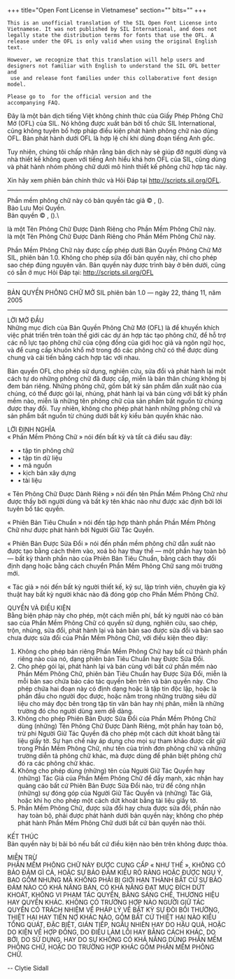 +++
title="Open Font License in Vietnamese"
section=""
bits=""
+++


    This is an unofficial translation of the SIL Open Font License into
    Vietnamese. It was not published by SIL International, and does not
    legally state the distribution terms for fonts that use the OFL. A
    release under the OFL is only valid when using the original English text.

    However, we recognize that this translation will help users and
    designers not familiar with English to understand the SIL OFL better and
     use and release font families under this collaborative font design model.

    Please go to  for the official version and the
    accompanying FAQ.

Đây là một bản dịch tiếng Việt không chính thức của Giấy Phép Phông Chữ
Mở (OFL) của SIL. Nó không được xuất bản bởi tổ chức SIL International,
cũng không tuyên bố hợp pháp điều kiện phát hành phông chữ nào dùng OFL.
Bản phát hành dưới OFL là hợp lệ chỉ khi dùng đoạn tiếng Anh gốc.

Tuy nhiên, chúng tôi chấp nhận rằng bản dịch này sẽ giúp đỡ người dùng
và nhà thiết kế không quen với tiếng Anh hiểu khá hơn OFL của SIL, cũng
dùng và phát hành nhóm phông chữ dưới mô hình thiết kế phông chữ hợp tác
này.

Xin hãy xem phiên bản chính thức và Hỏi Đáp tại
http://scripts.sil.org/OFL.

* * * * *

Phần mềm phông chữ này có bản quyền tác giả © , ().\
 Bảo Lưu Mọi Quyền.\
 Bản quyền © , ().\

là một Tên Phông Chữ Được Dành Riêng cho Phần Mềm Phông Chữ này.\
 là một Tên Phông Chữ Được Dành Riêng cho Phần Mềm Phông Chữ này.

Phần Mềm Phông Chữ này được cấp phép dưới Bản Quyền Phông Chữ Mở SIL,
phiên bản 1.0. Không cho phép sửa đổi bản quyền này, chỉ cho phép sao
chép đúng nguyên văn. Bản quyền này được trình bày ở bên dưới, cũng có
sẵn ở mục Hỏi Đáp tại: http://scripts.sil.org/OFL

* * * * *

BẢN QUYỀN PHÔNG CHỮ MỞ SIL phiên bản 1.0 — ngày 22, tháng 11, năm 2005

* * * * *

LỜI MỞ ĐẦU\
 Những mục đích của Bản Quyền Phông Chữ Mở (OFL) là để khuyến khích việc
phát triển trên toàn thế giới các dự án hợp tác tạo phông chữ, để hỗ trợ
các nỗ lực tạo phông chữ của cộng đồng của giới học giả và ngôn ngữ học,
và để cung cấp khuôn khổ mở trong đó các phông chữ có thể được dùng
chung và cải tiến bằng cách hợp tác với nhau.

Bản quyền OFL cho phép sử dụng, nghiên cứu, sửa đổi và phát hành lại một
cách tự do những phông chữ đã được cấp, miễn là bản thân chúng không bị
đem bán riêng. Những phông chữ, gồm bất kỳ sản phẩm dẫn xuất nào của
chúng, có thể được gói lại, nhúng, phát hành lại và bán cùng với bất kỳ
phần mềm nào, miễn là những tên phông chữ của sản phẩm bất nguồn từ
chúng được thay đổi. Tuy nhiên, không cho phép phát hành những phông chữ
và sản phẩm bất nguồn từ chúng dưới bất kỳ kiểu bản quyền khác nào.

LỜI ĐỊNH NGHĨA\
 « Phần Mềm Phông Chữ » nói đến bất kỳ và tất cả điều sau đây:

-   • tập tin phông chữ
-   • tập tin dữ liệu
-   • mã nguồn
-   • kịch bản xây dựng
-   • tài liệu

« Tên Phông Chữ Được Dành Riêng » nói đến tên Phần Mềm Phông Chữ như
được thấy bởi người dùng và bất kỳ tên khác nào như được xác định bởi
lời tuyên bố tác quyền.

« Phiên Bản Tiêu Chuẩn » nói đến tập hợp thành phần Phần Mềm Phông Chữ
như được phát hành bởi Người Giữ Tác Quyền.

« Phiên Bản Được Sửa Đổi » nói đến phần mềm phông chữ dẫn xuất nào được
tạo bằng cách thêm vào, xoá bỏ hay thay thế — một phần hay toàn bộ — bất
kỳ thành phần nào của Phiên Bản Tiêu Chuẩn, bằng cách thay đổi định dạng
hoặc bằng cách chuyển Phần Mềm Phông Chữ sang môi trường mới.

« Tác giả » nói đến bất kỳ người thiết kế, kỹ sư, lập trình viên, chuyên
gia kỹ thuật hay bất kỳ người khác nào đã đóng góp cho Phần Mềm Phông
Chữ.

QUYỀN VÀ ĐIỀU KIỆN\
 Bằng biện pháp này cho phép, một cách miễn phí, bất kỳ người nào có bản
sao của Phần Mềm Phông Chữ có quyền sử dụng, nghiên cứu, sao chép, trộn,
nhúng, sửa đổi, phát hành lại và bán bản sao được sửa đổi và bản sao
chưa được sửa đổi của Phần Mềm Phông Chữ, với điều kiện theo đây:

1.  Không cho phép bán riêng Phần Mềm Phông Chữ hay bất cứ thành phần
    riêng nào của nó, dạng phiên bản Tiêu Chuẩn hay Được Sửa Đổi.
2.  Cho phép gói lại, phát hành lại và bán cùng với bất cứ phần mềm nào
    Phần Mềm Phông Chữ, phiên bản Tiêu Chuẩn hay Được Sửa Đổi, miễn là
    mỗi bản sao chứa báo cáo tác quyền bên trên và bản quyền này. Cho
    phép chứa hai đoạn này có định dạng hoặc là tập tin độc lập, hoặc là
    phần đầu cho người đọc được, hoặc nằm trong những trường siêu dữ
    liệu cho máy đọc bên trong tập tin văn bản hay nhị phân, miễn là
    những trường đó cho người dùng xem dễ dàng.
3.  Không cho phép Phiên Bản Được Sửa Đổi của Phần Mềm Phông Chữ dùng
    (những) Tên Phông Chữ Được Dành Riêng, một phần hay toàn bộ, trừ phi
    Người Giữ Tác Quyền đã cho phép một cách dứt khoát bằng tài liệu
    giấy tờ. Sự hạn chế này áp dụng cho mọi sự tham khảo được cất giữ
    trong Phần Mềm Phông Chữ, như tên của trình đơn phông chữ và những
    trường diễn tả phông chữ khác, mà được dùng để phân biệt phông chữ
    đó ra các phông chữ khác.
4.  Không cho phép dùng (những) tên của Người Giữ Tác Quyền hay (những)
    Tác Giả của Phần Mềm Phông Chữ để đẩy mạnh, xác nhận hay quảng cáo
    bất cứ Phiên Bản Được Sửa Đổi nào, trừ để công nhận (những) sự đóng
    góp của Người Giữ Tác Quyền và (những) Tác Giả, hoặc khi họ cho phép
    một cách dứt khoát bằng tài liệu giấy tờ.
5.  Phần Mềm Phông Chữ, được sửa đổi hay chưa được sửa đổi, phần nào hay
    toàn bộ, phải được phát hành dưới bản quyền này; không cho phép phát
    hành Phần Mềm Phông Chữ dưới bất cứ bản quyền nào thôi.

KẾT THÚC\
 Bản quyền này bị bãi bỏ nếu bất cứ điều kiện nào bên trên không được
thỏa.

MIỄN TRỪ\
 PHẦN MỀM PHÔNG CHỮ NÀY ĐƯỢC CUNG CẤP « NHƯ THẾ », KHÔNG CÓ BẢO ĐẢM GÌ
CẢ, HOẶC SỰ BẢO ĐẢM KIỂU RÕ RÀNG HOẶC ĐƯỢC NGỤ Ý, BAO GỒM NHƯNG MÀ KHÔNG
PHẢI BỊ GIỚI HẠN THÀNH BẤT CỨ SỰ BẢO ĐẢM NÀO CÓ KHẢ NĂNG BÁN, CÓ KHẢ
NĂNG ĐẠT MỤC ĐÍCH DỨT KHOÁT, KHÔNG VI PHẠM TÁC QUYỀN, BẰNG SÁNG CHẾ,
THƯƠNG HIỆU HAY QUYỀN KHÁC. KHÔNG CÓ TRƯỜNG HỢP NÀO NGƯỜI GIỮ TÁC QUYỀN
CÓ TRÁCH NHIỆM VỀ PHÁP LÝ VỀ BẤT KỲ SỰ ĐÒI BỒI THƯỜNG, THIỆT HẠI HAY
TIỀN NỢ KHÁC NÀO, GỒM BẤT CỨ THIỆT HẠI NÀO KIỂU TỔNG QUÁT, ĐẶC BIỆT,
GIÁN TIẾP, NGẪU NHIÊN HAY DO HẬU QUẢ, HOẶC DO KIỆN VỀ HỢP ĐỒNG, DO ĐIỀU
LÀM LỖI HAY BẰNG CÁCH KHÁC, DO BỞI, DO SỬ DỤNG, HAY DO SỰ KHÔNG CÓ KHẢ
NĂNG DÙNG PHẦN MỀM PHÔNG CHỮ, HOẶC DO TRƯỜNG HỢP KHÁC GỒM PHẦN MỀM PHÔNG
CHỮ.

-- Clytie Sidall

